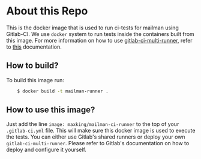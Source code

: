 # About this Repo

This is the docker image that is used to run ci-tests for mailman using
Gitlab-CI. We use `docker` system to run tests inside the containers built
from this image. For more information on how to use [gitlab-ci-multi-runner][1],
refer to [this][2] documentation.

## How to build?

To build this image run:

```bash
	$ docker build -t mailman-runner .
```


## How to use this image?

Just add the line `image: maxking/mailman-ci-runner` to the top of your
`.gitlab-ci.yml` file. This will make sure this docker image is used to execute
the tests. You can either use Gitlab's shared runners or deploy your own
`gitlab-ci-multi-runner`. Please refer to Gitlab's documentation on how to
deploy and configure it yourself.


[1]: https://gitlab.com/gitlab-org/gitlab-ci-multi-runner
[2]: https://gitlab.com/gitlab-org/gitlab-ci-multi-runner/blob/master/docs/configuration/advanced-configuration.md
